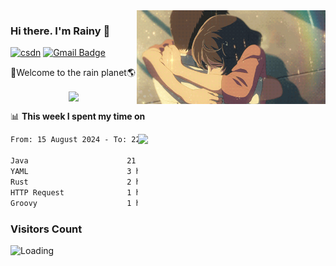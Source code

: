<img  align='right' height="150" src="https://github.com/LikeRainDay/LikeRainDay/blob/master/pic/img_rain_1.gif?raw=true">



### Hi there. I'm Rainy :lemon:

[![csdn](https://img.shields.io/badge/-csdn-c14438?style=flat-square&logo=c&logoColor=white)](https://blog.csdn.net/qq_15807167)
[![Gmail Badge](https://img.shields.io/badge/-gmail-c14438?style=flat-square&logo=Gmail&logoColor=white&link=mailto:houshuai0816@gmail.com)](mailto:houshuai0816@gmail.com)

🚀Welcome to the rain planet🌎

<center>
<img align='center'  src="https://source.unsplash.com/user/rainyhehe/likes">
</center>

📊 **This week I spent my time on**

<img align='right'   width="300" src="https://github-readme-stats.vercel.app/api?username=LikeRainDay&show_icons=true&title_color=fff&icon_color=79ff97&text_color=9f9f9f&bg_color=151515&count_private=true">

<!--START_SECTION:waka-->

```txt
From: 15 August 2024 - To: 22 August 2024

Java                      21 hrs 44 mins  ████████████████▒░░░░░░░░   64.83 %
YAML                      3 hrs 12 mins   ██▒░░░░░░░░░░░░░░░░░░░░░░   09.57 %
Rust                      2 hrs 2 mins    █▓░░░░░░░░░░░░░░░░░░░░░░░   06.09 %
HTTP Request              1 hr 31 mins    █░░░░░░░░░░░░░░░░░░░░░░░░   04.57 %
Groovy                    1 hr 14 mins    █░░░░░░░░░░░░░░░░░░░░░░░░   03.72 %
```

<!--END_SECTION:waka-->

### Visitors Count
<img align="left" src = "https://profile-counter.glitch.me/LikeRainDay/count.svg" alt ="Loading">

